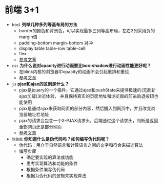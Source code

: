 # 前端 3+1
- `html` **列举几种多列等高布局的方法**
    - border的颜色和背景色，可以实现最多三列等高布局，左右2列采用负的margin值
    - padding-bottom margin-bottom 对冲
    - display:table table-row table-cell
    - flex
    - [参考文章](https://blog.csdn.net/qq_41139830/article/details/83478619)
- `css` **为什么说对opacity进行动画要比box-shadow进行动画性能更好呢？**
    - 在blink内核的浏览器中opacity的动画不会引起重排和重绘
    - [参考文章](https://www.cnblogs.com/coco1s/p/11769695.html)
- `js` **pjax和ajax的区别是什么？**
    - pjax是jquery的一个插件，它通过ajax和pushState来提供极速的(无刷新ajax加载)浏览体验，
    并且保持真实的页面地址和浏览器的前进后退按钮也能使用
    - pjax是通过ajax来获取网页的部分内容，然后插入到网页中，并且改变浏览器地址栏地址
    - pjax的请求会包含一个X-PJAX请求头，后端通过这个请求头，判断是返回全部网页还是部分网页
    - [参考文章](https://www.cnblogs.com/hihtml5/p/9897353.html)
- `软技能` **你知道什么是伪代码吗？如何编写伪代码呢？**
    - 伪代码：用介于自然语言和计算语言之间的文字和符合来描述算法
    - 编写步骤
        - 确定要实现的算法或功能
        - 思考实现算法和功能的条件
        - 根据条件编写伪代码
        - 根据为伪代码的逻辑来实现算法
